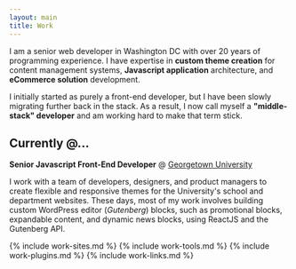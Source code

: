 ```yaml
---
layout: main
title: Work
---
```


I am a senior web developer in Washington DC with over 20 years of programming experience. I have expertise in **custom theme creation** for content management systems, **Javascript application** architecture, and **eCommerce solution** development.

I initially started as purely a front-end developer, but I have been slowly migrating further back in the stack. As a result, I now call myself a **"middle-stack" developer** and am working hard to make that term stick.

## Currently @...

**Senior Javascript Front-End Developer** @ [Georgetown University](https://georgetown.edu)

I work with a team of developers, designers, and product managers to create flexible and responsive themes for the University's school and department websites. These days, most of my work involves building custom WordPress editor (*Gutenberg*) blocks, such as promotional blocks, expandable content, and dynamic news blocks, using ReactJS and the Gutenberg API.

{% include work-sites.md %}
{% include work-tools.md %}
{% include work-plugins.md %}
{% include work-links.md %}
